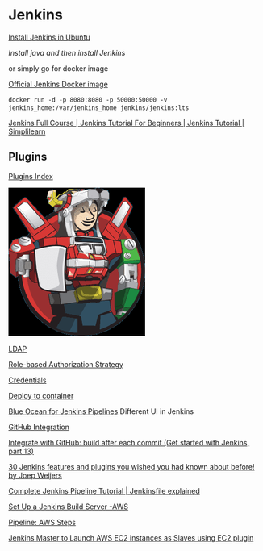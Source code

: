 #  Jenkins


[Install Jenkins in Ubuntu](https://www.jenkins.io/doc/book/installing/linux/#debianubuntu)

*Install java and then install Jenkins*

or simply go for docker image

[Official Jenkins Docker image](https://github.com/jenkinsci/docker/blob/master/README.md)

    docker run -d -p 8080:8080 -p 50000:50000 -v jenkins_home:/var/jenkins_home jenkins/jenkins:lts

[Jenkins Full Course | Jenkins Tutorial For Beginners | Jenkins Tutorial | Simplilearn](https://youtu.be/FX322RVNGj4)


## Plugins

[Plugins Index](https://plugins.jenkins.io/)

![](2020-12-18-13-23-05.png)



[LDAP](https://plugins.jenkins.io/ldap/)

[Role-based Authorization Strategy](https://plugins.jenkins.io/role-strategy/)


[Credentials](https://plugins.jenkins.io/credentials/)

[Deploy to container](https://plugins.jenkins.io/deploy/)

[Blue Ocean for Jenkins Pipelines](https://www.jenkins.io/projects/blueocean/)
    Different UI in Jenkins

[GitHub Integration](https://plugins.jenkins.io/github-pullrequest/)


[Integrate with GitHub: build after each commit (Get started with Jenkins, part 13)](https://youtu.be/Z3S2gMBUkBo)    

[30 Jenkins features and plugins you wished you had known about before! by Joep Weijers](https://youtu.be/6BIry0cepz4)

[Complete Jenkins Pipeline Tutorial | Jenkinsfile explained](https://youtu.be/7KCS70sCoK0)

[Set Up a Jenkins Build Server -AWS ](https://d1.awsstatic.com/Projects/P5505030/aws-project_Jenkins-build-server.pdf)

[Pipeline: AWS Steps](https://plugins.jenkins.io/pipeline-aws/)

[Jenkins Master to Launch AWS EC2 instances as Slaves using EC2 plugin](https://youtu.be/1XI9_4umWVk)
 
